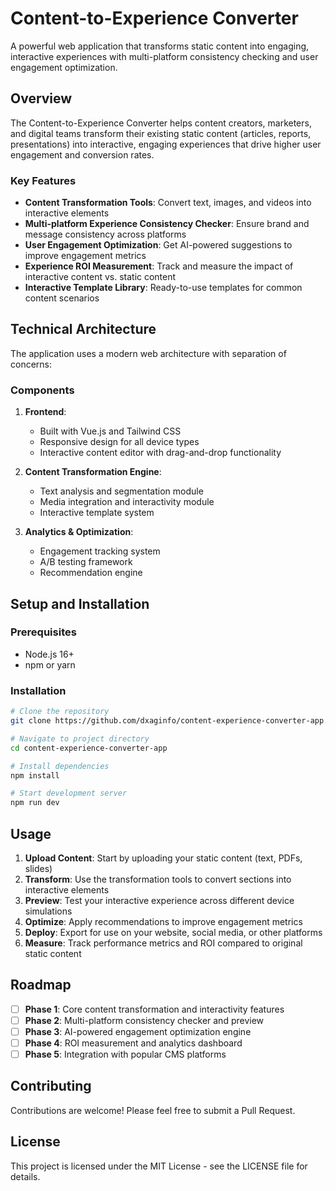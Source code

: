 # Content-to-Experience Converter

A powerful web application that transforms static content into engaging, interactive experiences with multi-platform consistency checking and user engagement optimization.

## Overview

The Content-to-Experience Converter helps content creators, marketers, and digital teams transform their existing static content (articles, reports, presentations) into interactive, engaging experiences that drive higher user engagement and conversion rates.

### Key Features

- **Content Transformation Tools**: Convert text, images, and videos into interactive elements
- **Multi-platform Experience Consistency Checker**: Ensure brand and message consistency across platforms
- **User Engagement Optimization**: Get AI-powered suggestions to improve engagement metrics
- **Experience ROI Measurement**: Track and measure the impact of interactive content vs. static content
- **Interactive Template Library**: Ready-to-use templates for common content scenarios

## Technical Architecture

The application uses a modern web architecture with separation of concerns:

### Components

1. **Frontend**: 
   - Built with Vue.js and Tailwind CSS
   - Responsive design for all device types
   - Interactive content editor with drag-and-drop functionality

2. **Content Transformation Engine**:
   - Text analysis and segmentation module
   - Media integration and interactivity module
   - Interactive template system

3. **Analytics & Optimization**:
   - Engagement tracking system
   - A/B testing framework
   - Recommendation engine

## Setup and Installation

### Prerequisites
- Node.js 16+
- npm or yarn

### Installation

```bash
# Clone the repository
git clone https://github.com/dxaginfo/content-experience-converter-app.git

# Navigate to project directory
cd content-experience-converter-app

# Install dependencies
npm install

# Start development server
npm run dev
```

## Usage

1. **Upload Content**: Start by uploading your static content (text, PDFs, slides)
2. **Transform**: Use the transformation tools to convert sections into interactive elements
3. **Preview**: Test your interactive experience across different device simulations
4. **Optimize**: Apply recommendations to improve engagement metrics
5. **Deploy**: Export for use on your website, social media, or other platforms
6. **Measure**: Track performance metrics and ROI compared to original static content

## Roadmap

- [ ] **Phase 1**: Core content transformation and interactivity features
- [ ] **Phase 2**: Multi-platform consistency checker and preview
- [ ] **Phase 3**: AI-powered engagement optimization engine
- [ ] **Phase 4**: ROI measurement and analytics dashboard
- [ ] **Phase 5**: Integration with popular CMS platforms

## Contributing

Contributions are welcome! Please feel free to submit a Pull Request.

## License

This project is licensed under the MIT License - see the LICENSE file for details.
